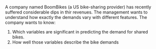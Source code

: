 A company named BoomBikes (a US bike-sharing provider) has recently suffered considerable dips in thir revenues. The management wants to understand how exactly the demands vary with different features. The company wants to know:

1. Which variables are significant in predicting the demand for shared bikes.
2. How well those variables describe the bike demands
